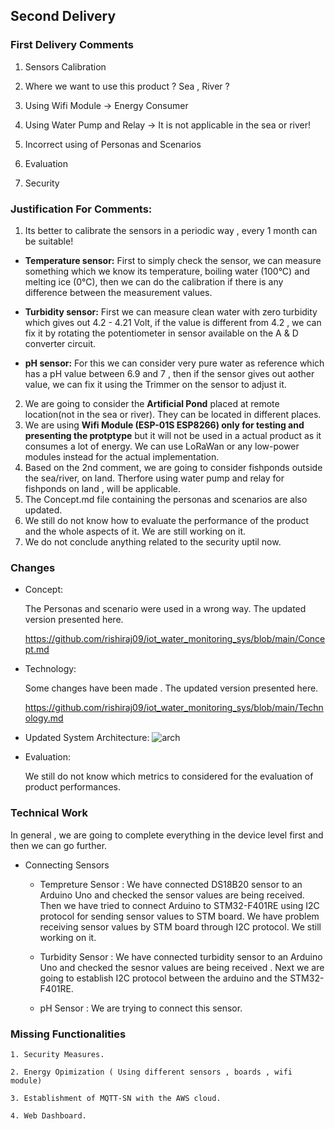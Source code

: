 ## Second Delivery

### First Delivery Comments

   1. Sensors Calibration
   
   2. Where we want to use this product ? Sea , River ?
   
   3. Using Wifi Module -> Energy Consumer
   
   4.  Using Water Pump and Relay -> It is not applicable in the sea or river!
   
   5. Incorrect using of Personas and Scenarios
   
   6. Evaluation  
   
   7. Security
   
   
   
### Justification For Comments:

1. Its better to calibrate the sensors in a periodic way  , every 1 month can be suitable!
      
* **Temperature sensor:** First to simply check the sensor, we can measure something which we know its temperature,
	  boiling water (100°C) and melting ice (0°C), then we can do the calibration if there is any difference between the measurement values.
      
* **Turbidity sensor:**  First we can measure clean water with zero turbidity which gives out 4.2 - 4.21 Volt, if the value is different from 4.2 , we can fix it by rotating the potentiometer in sensor available on the A & D converter circuit.
	  
* **pH sensor:**  For this we can consider very pure water as reference which has a pH value between 6.9 and 7 , then if the sensor gives out aother value, we can fix it using the Trimmer on the sensor to adjust it.
2. We are going to consider the **Artificial Pond** placed at remote location(not in the sea or river). They can be located in different places.                         
3. We are using **Wifi Module (ESP-01S ESP8266) only for testing and presenting the protptype** but it will not be used in a actual product as it consumes a lot of energy. We can use LoRaWan or any low-power modules instead for the actual implementation.
4. Based on the 2nd comment, we are going to consider fishponds outside the sea/river, on land. Therfore using water pump and relay for fishponds on land , will be applicable.
5. The Concept.md file containing the personas and scenarios are also updated.
6. We still do not know how to evaluate the performance of the product and the whole aspects of it. We are still working on it.
7. We do not conclude anything related to the security uptil now.
	
	
### Changes

* Concept:
	
	The Personas and scenario were used in a wrong way. The updated version presented here.
	
	https://github.com/rishiraj09/iot_water_monitoring_sys/blob/main/Concept.md
	
* Technology:
	
	Some changes have been made . The updated version presented here.
	
	https://github.com/rishiraj09/iot_water_monitoring_sys/blob/main/Technology.md

* Updated System Architecture:
	![arch](https://user-images.githubusercontent.com/30042823/118987765-68f19480-b935-11eb-9a99-434f7cdbf37f.jpeg)

	
* Evaluation:
	
	We still do not know which metrics to considered for the evaluation of product performances.
	
	
### Technical Work 

In general , we are going to complete everything in the device level first and then we can go further.

* Connecting Sensors
	
	* Tempreture Sensor : We have connected DS18B20 sensor to an Arduino Uno and checked the sensor values are being received. 
	Then we have tried to connect Arduino to STM32-F401RE using I2C protocol for sending sensor values to STM board.
	We have problem receiving sensor values by STM board through I2C protocol. We still working on it.
	
	
	* Turbidity Sensor :  We have connected turbidity sensor to an Arduino Uno and checked the sesnor values are being received . 
	Next we are going to establish I2C protocol between the arduino and the STM32-F401RE.
	
	* pH Sensor : We are trying to connect this sensor.
	
	
### Missing Functionalities

    1. Security Measures.
	
	2. Energy Opimization ( Using different sensors , boards , wifi module)
	
	3. Establishment of MQTT-SN with the AWS cloud.

	4. Web Dashboard.
	
	
	
	
	
	
	

